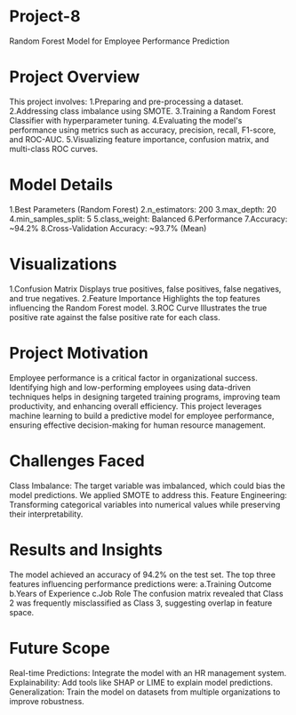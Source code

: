# Project-8
Random Forest Model for Employee Performance Prediction
# Project Overview
This project involves:
1.Preparing and pre-processing a dataset.
2.Addressing class imbalance using SMOTE.
3.Training a Random Forest Classifier with hyperparameter tuning.
4.Evaluating the model's performance using metrics such as accuracy, precision, recall, F1-score, and ROC-AUC.
5.Visualizing feature importance, confusion matrix, and multi-class ROC curves.
# Model Details
1.Best Parameters (Random Forest)
2.n_estimators: 200
3.max_depth: 20
4.min_samples_split: 5
5.class_weight: Balanced
6.Performance
7.Accuracy: ~94.2%
8.Cross-Validation Accuracy: ~93.7% (Mean)
# Visualizations
1.Confusion Matrix Displays true positives, false positives, false negatives, and true negatives.
2.Feature Importance Highlights the top features influencing the Random Forest model.
3.ROC Curve Illustrates the true positive rate against the false positive rate for each class.
# Project Motivation
Employee performance is a critical factor in organizational success. Identifying high and low-performing employees using data-driven techniques helps in designing targeted training programs, improving team productivity, and enhancing overall efficiency. This project leverages machine learning to build a predictive model for employee performance, ensuring effective decision-making for human resource management.
# Challenges Faced
Class Imbalance: The target variable was imbalanced, which could bias the model predictions. We applied SMOTE to address this.
Feature Engineering: Transforming categorical variables into numerical values while preserving their interpretability.
# Results and Insights
The model achieved an accuracy of 94.2% on the test set.
The top three features influencing performance predictions were:
a.Training Outcome
b.Years of Experience
c.Job Role
The confusion matrix revealed that Class 2 was frequently misclassified as Class 3, suggesting overlap in feature space.
# Future Scope
Real-time Predictions: Integrate the model with an HR management system.
Explainability: Add tools like SHAP or LIME to explain model predictions.
Generalization: Train the model on datasets from multiple organizations to improve robustness.

